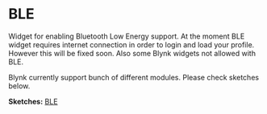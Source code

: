# BLE

Widget for enabling Bluetooth Low Energy support. At the moment BLE widget requires internet connection in order to login and load your profile. However this will be fixed soon. Also some Blynk widgets not allowed with BLE.

Blynk currently support bunch of different modules. Please check sketches below.

**Sketches:** [BLE](https://github.com/blynkkk/blynk-library/tree/master/examples/Boards_Bluetooth)

